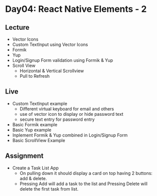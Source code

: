 # Day04: React Native Elements - 2

## Lecture
- Vector Icons
- Custom TextInput using Vector Icons
- Formik
- Yup
- Login/Signup Form validation using Formik & Yup
- Scroll View
  - Horizontal & Vertical Scrollview
  - Pull to Refresh

## Live

- Custom TextInput example
  - Different virtual keyboard for email and others
  - use of vector icon to display or hide password text
  - secure text entry for password entry
- Basic Formik example
- Basic Yup example
- Inplement Formik & Yup combined in Login/Signup Form
- Basic ScrollView Example

## Assignment

- Create a Task List App
  - On pulling down it should display a card on top having 2 buttons: add & delete.
  - Pressing Add will add a task to the list and Pressing Delete will delete the first task from list.
